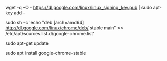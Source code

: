 wget -q -O - https://dl.google.com/linux/linux_signing_key.pub | sudo apt-key add -

sudo sh -c 'echo "deb [arch=amd64] http://dl.google.com/linux/chrome/deb/ stable main" >> /etc/apt/sources.list.d/google-chrome.list'

sudo apt-get update

sudo apt install google-chrome-stable


